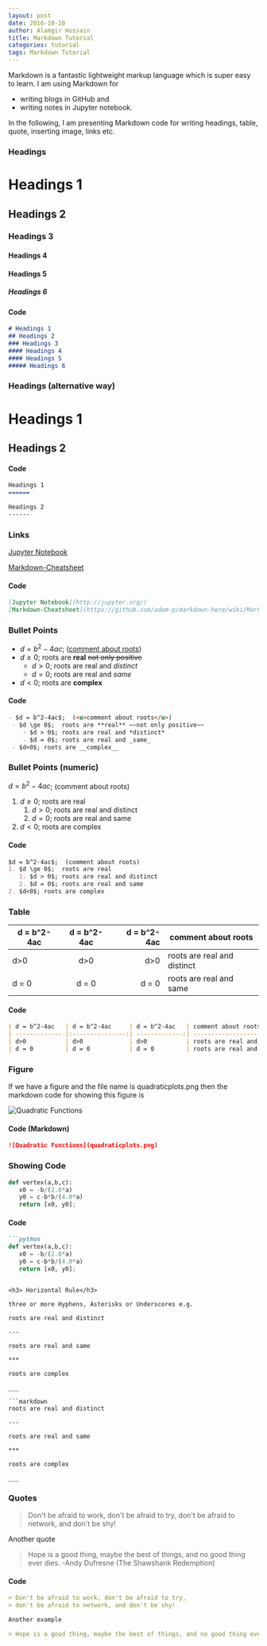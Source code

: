 ```yaml
---
layout: post
date: 2016-10-10
author: Alamgir Hossain
title: Markdown Tutorial
categories: tutorial
tags: Markdown Tutorial
---
```


Markdown is a fantastic lightweight markup language which is super easy to learn. I am using Markdown for

- writing blogs in GitHub and
- writing notes in Jupyter notebook.

In the following, I am presenting Markdown code for writing headings, table, quote, inserting image, links etc.


### Headings

# Headings 1

## Headings 2

### Headings 3

#### Headings 4

#### Headings 5

##### Headings 6

#### Code

```markdown
# Headings 1
## Headings 2
### Headings 3
#### Headings 4
#### Headings 5
##### Headings 6
```

### Headings (alternative way)

Headings 1
======

Headings 2
------

#### Code 

```markdown
Headings 1
======

Headings 2
------
```

### Links

[Jupyter Notebook](http://jupyter.org/)

[Markdown-Cheatsheet](https://github.com/adam-p/markdown-here/wiki/Markdown-Cheatsheet)

#### Code

```markdown
[Jupyter Notebook](http://jupyter.org/)
[Markdown-Cheatsheet](https://github.com/adam-p/markdown-here/wiki/Markdown-Cheatsheet)
```

### Bullet Points

- $d = b^2-4ac$; (<u>comment about roots</u>) 
 - $d \ge 0$; roots are **real** ~~not only positive~~
    - $d > 0$; roots are real and *distinct*
    - $d = 0$; roots are real and _same_
 - $d<0$; roots are __complex__
 
#### Code

```markdown
- $d = b^2-4ac$;  (<u>comment about roots</u>)
 - $d \ge 0$;  roots are **real** ~~not only positive~~
    - $d > 0$; roots are real and *distinct*
    - $d = 0$; roots are real and _same_
 - $d<0$; roots are __complex__
```

### Bullet Points (numeric)

$d = b^2-4ac$;  (comment about roots)

1. $d \ge 0$;  roots are real
   1. $d > 0$; roots are real and distinct
   2. $d = 0$; roots are real and same
2. $d<0$; roots are complex
 
#### Code
 
```markdown
$d = b^2-4ac$;  (comment about roots)
1. $d \ge 0$;  roots are real
   1. $d > 0$; roots are real and distinct
   2. $d = 0$; roots are real and same
2. $d<0$; roots are complex
```

### Table

| d = b^2-4ac | d = b^2-4ac | d = b^2-4ac | comment about roots         |
| ----------- |:-----------:| -----------:| --------------------------- |
| d>0         | d>0         | d>0         | roots are real and distinct |
| d = 0       | d = 0       | d = 0       | roots are real and same     |

#### Code 

```markdown
| d = b^2-4ac   | d = b^2-4ac     | d = b^2-4ac   | comment about roots         |
| ------------- |:---------------:| -------------:| --------------------------- |
| d>0           | d>0             | d>0           | roots are real and distinct |
| d = 0         | d = 0           | d = 0         | roots are real and same     |  
```

### Figure

If we have a figure and the file name is quadraticplots.png then the markdown code for showing this figure is

![Quadratic Functions](https://raw.githubusercontent.com/alamgirh/alamgirh.github.io/master/blog/latex-presentation-tutorial/quadraticplots.png)

#### Code (Markdown)

```markdown
![Quadratic Functions](quadraticplots.png)
```

### Showing Code

```python
def vertex(a,b,c):
   x0 = -b/(2.0*a)
   y0 = c-b*b/(4.0*a)
   return [x0, y0];
```

#### Code

```markdown
```python
def vertex(a,b,c):
   x0 = -b/(2.0*a)
   y0 = c-b*b/(4.0*a)
   return [x0, y0];
   ```
``` 

<h3> Horizontal Rule</h3>

three or more Hyphens, Asterisks or Underscores e.g.

roots are real and distinct

---

roots are real and same

***

roots are complex

___

```markdown
roots are real and distinct 

---

roots are real and same

***

roots are complex

___
```


### Quotes

> Don't be afraid to work, don't be afraid to try,
> don't be afraid to network, and don't be shy!

Another quote

> Hope is a good thing, maybe the best of things, and no good thing ever dies. -Andy Dufresne (The Shawshank Redemption)

#### Code

```markdown
> Don't be afraid to work, don't be afraid to try,
> don't be afraid to network, and don't be shy!

Another example

> Hope is a good thing, maybe the best of things, and no good thing ever dies. -Andy Dufresne (The Shawshank Redemption)
```
